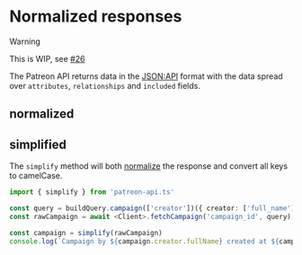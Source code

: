 # Normalized responses

> [!WARNING]
> This is WIP, see [#26](https://github.com/ghostrider-05/patreon-api.ts/issues/26)

The Patreon API returns data in the [JSON:API]() format with the data spread over `attributes`, `relationships` and `included` fields.

## normalized


## simplified

The `simplify` method will both [normalize](#normalized) the response and convert all keys to camelCase.

```ts
import { simplify } from 'patreon-api.ts'

const query = buildQuery.campaign(['creator'])({ creator: ['full_name'], campaign: ['created_at' ]})
const rawCampaign = await <Client>.fetchCampaign('campaign_id', query)

const campaign = simplify(rawCampaign)
console.log(`Campaign by ${campaign.creator.fullName} created at ${campaign.createdAt}`)
```
